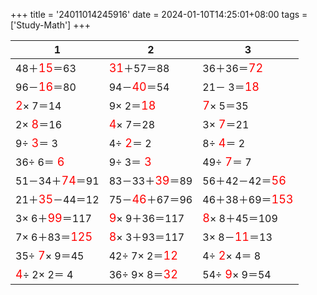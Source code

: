 +++ 
title = '24011014245916' 
date = 2024-01-10T14:25:01+08:00 
tags = ['Study-Math'] 
+++ 

1 | 2 | 3 
-- | -- | -- 
48＋<font color=red size=4>15</font>＝63 | <font color=red size=4>31</font>＋57＝88 | 36＋36＝<font color=red size=4>72</font> 
96－<font color=red size=4>16</font>＝80 | 94－<font color=red size=4>40</font>＝54 | 21－ 3＝<font color=red size=4>18</font> 
<font color=red size=4> 2</font>× 7＝14 |  9× 2＝<font color=red size=4>18</font> | <font color=red size=4> 7</font>× 5＝35 
 2×<font color=red size=4> 8</font>＝16 | <font color=red size=4> 4</font>× 7＝28 |  3×<font color=red size=4> 7</font>＝21 
 9÷<font color=red size=4> 3</font>＝ 3 |  4÷<font color=red size=4> 2</font>＝ 2 |  8÷<font color=red size=4> 4</font>＝ 2 
36÷ 6＝<font color=red size=4> 6</font> |  9÷ 3＝<font color=red size=4> 3</font> | 49÷<font color=red size=4> 7</font>＝ 7 
51－34＋<font color=red size=4>74</font>＝91 | 83－33＋<font color=red size=4>39</font>＝89 | 56＋42－42＝<font color=red size=4>56</font> 
21＋<font color=red size=4>35</font>－44＝12 | 75－<font color=red size=4>46</font>＋67＝96 | 46＋38＋69＝<font color=red size=4>153</font> 
 3× 6＋<font color=red size=4>99</font>＝117 | <font color=red size=4> 9</font>× 9＋36＝117 | <font color=red size=4> 8</font>× 8＋45＝109 
 7× 6＋83＝<font color=red size=4>125</font> | <font color=red size=4> 8</font>× 3＋93＝117 |  3× 8－<font color=red size=4>11</font>＝13 
35÷<font color=red size=4> 7</font>× 9＝45 | 42÷ 7× 2＝<font color=red size=4>12</font> |  4÷<font color=red size=4> 2</font>× 4＝ 8 
<font color=red size=4> 4</font>÷ 2× 2＝ 4 | 36÷ 9× 8＝<font color=red size=4>32</font> | 54÷<font color=red size=4> 9</font>× 9＝54 

